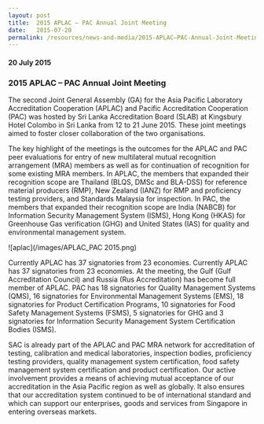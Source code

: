 ```yaml
---
layout: post
title:  2015 APLAC – PAC Annual Joint Meeting
date:   2015-07-20
permalink: /resources/news-and-media/2015-APLAC–PAC-Annual-Joint-Meeting
---
```

#### 20 July 2015
### **2015 APLAC – PAC Annual Joint Meeting**

The second Joint General Assembly (GA) for the Asia Pacific Laboratory Accreditation Cooperation (APLAC) and Pacific Accreditation Cooperation (PAC) was hosted by Sri Lanka Accreditation Board (SLAB) at Kingsbury Hotel Colombo in Sri Lanka from 12 to 21 June 2015. These joint meetings aimed to foster closer collaboration of the two organisations.
 
The key highlight of the meetings is the outcomes for the APLAC and PAC peer evaluations for entry of new multilateral mutual recognition arrangement (MRA) members as well as for continuation of recognition for some existing MRA members. In APLAC, the members that expanded their recognition scope are Thailand (BLQS, DMSc and BLA-DSS) for reference material producers (RMP), New Zealand (IANZ) for RMP and proficiency testing providers, and Standards Malaysia for inspection.  In PAC, the members that expanded their recognition scope are India (NABCB) for Information Security Management System (ISMS), Hong Kong (HKAS) for Greenhouse Gas verification (GHG) and United States (IAS) for quality and environmental management system.

![aplac](/images/APLAC_PAC 2015.png)

Currently APLAC has 37 signatories from 23 economies. Currently APLAC has 37 signatories from 23 economies. At the meeting, the Gulf (Gulf Accreditation Council) and Russia (Rus Accreditation) has become full member of APLAC. PAC has 18 signatories for Quality Management Systems (QMS), 16 signatories for Environmental Management Systems (EMS), 18 signatories for Product Certification Programs, 10 signatories for Food Safety Management Systems (FSMS), 5 signatories for GHG and 3 signatories for Information Security Management System Certification Bodies (ISMS).
 
SAC is already part of the APLAC and PAC MRA network for accreditation of testing, calibration and medical laboratories, inspection bodies, proficiency testing providers, quality management system certification, food safety management system certification and product certification. Our active involvement provides a means of achieving mutual acceptance of our accreditation in the Asia Pacific region as well as globally. It also ensures that our accreditation system continued to be of international standard and which can support our enterprises, goods and services from Singapore in entering overseas markets.
